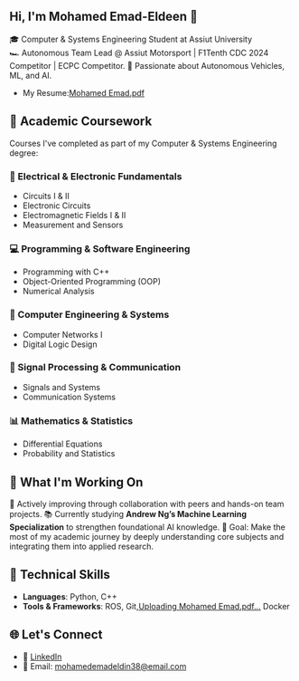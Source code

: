 ## Hi, I'm Mohamed Emad-Eldeen 👋

🎓 Computer & Systems Engineering Student at Assiut University  
🏎️ Autonomous Team Lead @ Assiut Motorsport | F1Tenth CDC 2024 Competitor | ECPC Competitor.
🤖 Passionate about Autonomous Vehicles, ML, and AI.
- My Resume:[Mohamed Emad.pdf](https://github.com/user-attachments/files/20728582/Mohamed.Emad.pdf)


## 📘 Academic Coursework
Courses I've completed as part of my Computer & Systems Engineering degree:
### 🔌 Electrical & Electronic Fundamentals
- Circuits I & II  
- Electronic Circuits  
- Electromagnetic Fields I & II  
- Measurement and Sensors  

### 💻 Programming & Software Engineering
- Programming with C++  
- Object-Oriented Programming (OOP)  
- Numerical Analysis  

### 🧠 Computer Engineering & Systems
- Computer Networks I  
- Digital Logic Design  

### 📡 Signal Processing & Communication
- Signals and Systems  
- Communication Systems  

### 📊 Mathematics & Statistics
- Differential Equations  
- Probability and Statistics

## 🔧 What I'm Working On
🤝 Actively improving through collaboration with peers and hands-on team projects.
📚 Currently studying **Andrew Ng’s Machine Learning Specialization** to strengthen foundational AI knowledge.
🎯 Goal: Make the most of my academic journey by deeply understanding core subjects and integrating them into applied research.

## 🧠 Technical Skills
- **Languages**: Python, C++
- **Tools & Frameworks**: ROS, Git,[Uploading Mohamed Emad.pdf…]()
 Docker

## 🌐 Let's Connect
- 💼 [LinkedIn](https://www.linkedin.com/in/3omd4/)  
- 📧 Email: mohamedemadeldin38@email.com
